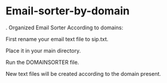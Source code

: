 # Email-sorter-by-domain

. Organized Email Sorter According to domains:

First rename your email text file to sip.txt.

Place it in your main directory.

Run the DOMAINSORTER file.

New text files will be created according to the domain present.

